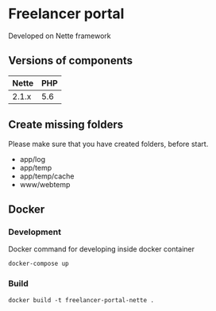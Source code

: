 
# Freelancer portal

Developed on Nette framework

## Versions of components
|Nette|PHP|
|-----|---|
|2.1.x|5.6|

## Create missing folders

Please make sure that you have created folders, before start.
- app/log
- app/temp
- app/temp/cache
- www/webtemp

## Docker

### Development
Docker command for developing inside docker container

```shell
docker-compose up
```

### Build 

```shell
docker build -t freelancer-portal-nette .
```